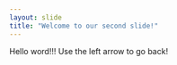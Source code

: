 ```yaml
---
layout: slide
title: "Welcome to our second slide!"
---
```

Hello word!!!
Use the left arrow to go back!
